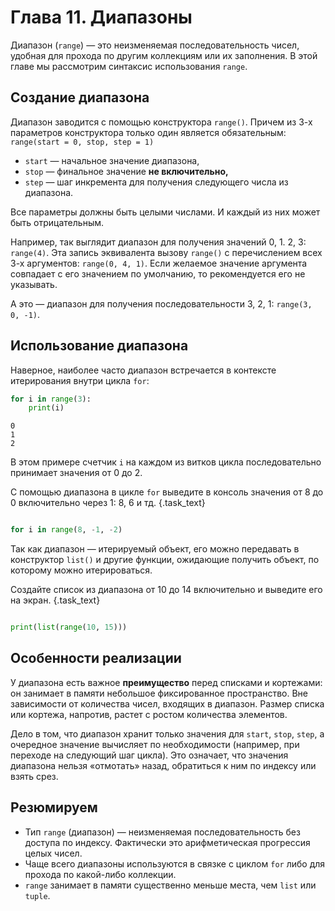 # Глава 11. Диапазоны

Диапазон (`range`) — это неизменяемая последовательность чисел, удобная для прохода по другим коллекциям или их заполнения. В этой главе мы рассмотрим синтаксис использования `range`.

## Создание диапазона
Диапазон заводится с помощью конструктора `range()`. Причем из 3-х параметров конструктора только один является обязательным: 
`range(start = 0, stop, step = 1)`
- `start` — начальное значение диапазона, 
- `stop` — финальное значение **не включительно,**
- `step` — шаг инкремента для получения следующего числа из диапазона.

Все параметры должны быть целыми числами. И каждый из них может быть отрицательным.

Например, так выглядит диапазон для получения значений 0, 1. 2, 3: `range(4)`. Эта запись эквивалента вызову `range()` с перечислением всех 3-х аргументов: `range(0, 4, 1)`. Если желаемое значение аргумента совпадает с его значением по умолчанию, то рекомендуется его не указывать.

А это — диапазон для получения последовательности 3, 2, 1: `range(3, 0, -1)`.

## Использование диапазона
Наверное, наиболее часто диапазон встречается в контексте итерирования внутри цикла `for`:
```python
for i in range(3):
    print(i)
```
```
0
1
2
```

В этом примере счетчик `i` на каждом из витков цикла последовательно принимает значения от 0 до 2.

С помощью диапазона в цикле `for` выведите в консоль значения от 8 до 0 включительно через 1: 8, 6 и тд. {.task_text}
```python {.task_source #python_chapter_0110_task_0010}
```
```python {.task_hint}
for i in range(8, -1, -2)
```

Так как диапазон — итерируемый объект, его можно передавать в конструктор `list()` и другие функции, ожидающие получить объект, по которому можно итерироваться.

Создайте список из диапазона от 10 до 14 включительно и выведите его на экран. {.task_text}
```python {.task_source #python_chapter_0110_task_0020}
```
```python {.task_hint}
print(list(range(10, 15)))
```

## Особенности реализации
У диапазона есть важное **преимущество** перед списками и кортежами: он занимает в памяти небольшое фиксированное пространство. Вне зависимости от количества чисел, входящих в диапазон. Размер списка или кортежа, напротив, растет с ростом количества элементов. 

Дело в том, что диапазон хранит только значения для `start`, `stop`, `step`, а очередное значение вычисляет по необходимости (например, при переходе на следующий шаг цикла). Это означает, что значения диапазона нельзя «отмотать» назад, обратиться к ним по индексу или взять срез.

## Резюмируем
- Тип `range` (диапазон) — неизменяемая последовательность без доступа по индексу. Фактически это арифметическая прогрессия целых чисел.
- Чаще всего диапазоны используются в связке с циклом `for` либо для прохода по какой-либо коллекции.
- `range` занимает в памяти существенно меньше места, чем `list` или `tuple`.
